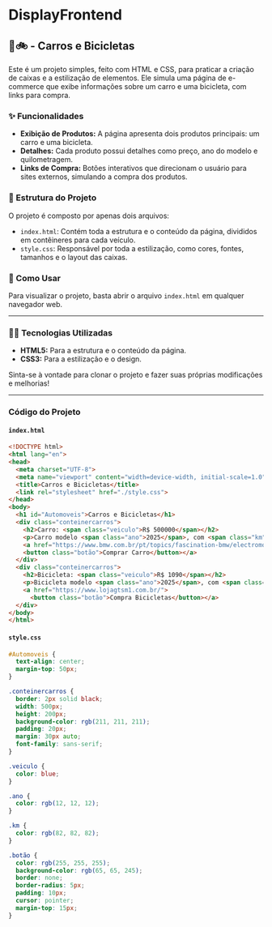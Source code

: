 # DisplayFrontend

## 🚗🚲  - Carros e Bicicletas

Este é um projeto simples, feito com HTML e CSS, para praticar a criação de caixas e a estilização de elementos. Ele simula uma página de e-commerce que exibe informações sobre um carro e uma bicicleta, com links para compra.

### ✨ Funcionalidades

  - **Exibição de Produtos:** A página apresenta dois produtos principais: um carro e uma bicicleta.
  - **Detalhes:** Cada produto possui detalhes como preço, ano do modelo e quilometragem.
  - **Links de Compra:** Botões interativos que direcionam o usuário para sites externos, simulando a compra dos produtos.

### 📁 Estrutura do Projeto

O projeto é composto por apenas dois arquivos:

  - `index.html`: Contém toda a estrutura e o conteúdo da página, divididos em contêineres para cada veículo.
  - `style.css`: Responsável por toda a estilização, como cores, fontes, tamanhos e o layout das caixas.

### 🚀 Como Usar

Para visualizar o projeto, basta abrir o arquivo `index.html` em qualquer navegador web.

-----

### 👨‍💻 Tecnologias Utilizadas

  - **HTML5:** Para a estrutura e o conteúdo da página.
  - **CSS3:** Para a estilização e o design.

Sinta-se à vontade para clonar o projeto e fazer suas próprias modificações e melhorias\!

-----

### Código do Projeto

#### `index.html`

```html
<!DOCTYPE html>
<html lang="en">
<head>
  <meta charset="UTF-8">
  <meta name="viewport" content="width=device-width, initial-scale=1.0">
  <title>Carros e Bicicletas</title>
  <link rel="stylesheet" href="./style.css">
</head>
<body>
  <h1 id="Automoveis">Carros e Bicicletas</h1>
  <div class="conteinercarros">
    <h2>Carro: <span class="veiculo">R$ 500000</span></h2>
    <p>Carro modelo <span class="ano">2025</span>, com <span class="km">0km</span> rodados.</p>
    <a href="https://www.bmw.com.br/pt/topics/fascination-bmw/electromobility/veiculos-eletricos.html?tl=sea-goog-eang-pro-miy-.-text-.-.-.-eb3ae8f5ebaa&gad_source=1&gad_campaignid=21713855749&gbraid=0AAAAADr02X4JCfNyw4IM1ZWKdnams_2wO&gclid=Cj0KCQjw8KrFBhDUARIsAMvIApa_QN8laSlNrMruVQqsdxUhjC0WP4pzM9RF7zJsTVJ8r6fe_UNE5XwaAocCEALw_wcB">
    <button class="botão">Comprar Carro</button></a>
  </div>
  <div class="conteinercarros">
    <h2>Bicicleta: <span class="veiculo">R$ 1090</span></h2>
    <p>Bicicleta modelo <span class="ano">2025</span>, com <span class="km">0km</span> rodados.</p>
    <a href="https://www.lojagtsm1.com.br/">
      <button class="botão">Compra Bicicletas</button></a>
  </div>
</body>
</html>
```

#### `style.css`

```css
#Automoveis {
  text-align: center;
  margin-top: 50px;
}

.conteinercarros {
  border: 2px solid black;
  width: 500px;
  height: 200px;
  background-color: rgb(211, 211, 211);
  padding: 20px;
  margin: 30px auto;
  font-family: sans-serif;
}

.veiculo {
  color: blue;
}

.ano {
  color: rgb(12, 12, 12);
}

.km {
  color: rgb(82, 82, 82);
}

.botão {
  color: rgb(255, 255, 255);
  background-color: rgb(65, 65, 245);
  border: none;
  border-radius: 5px;
  padding: 10px;
  cursor: pointer;
  margin-top: 15px;
}
```
